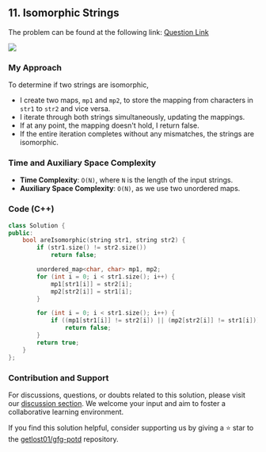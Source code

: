 ## 11. Isomorphic Strings
The problem can be found at the following link: [Question Link](https://www.geeksforgeeks.org/problems/isomorphic-strings-1587115620/1)

![](https://badgen.net/badge/Level/Easy/green)

### My Approach
To determine if two strings are isomorphic, 
- I create two maps, `mp1` and `mp2`, to store the mapping from characters in `str1` to `str2` and vice versa. 
- I iterate through both strings simultaneously, updating the mappings. 
- If at any point, the mapping doesn't hold, I return false. 
- If the entire iteration completes without any mismatches, the strings are isomorphic.

### Time and Auxiliary Space Complexity

- **Time Complexity**: `O(N)`, where `N` is the length of the input strings.
- **Auxiliary Space Complexity**: `O(N)`, as we use two unordered maps.

### Code (C++)
```cpp
class Solution {
public:
    bool areIsomorphic(string str1, string str2) {
        if (str1.size() != str2.size())
            return false;

        unordered_map<char, char> mp1, mp2;
        for (int i = 0; i < str1.size(); i++) {
            mp1[str1[i]] = str2[i];
            mp2[str2[i]] = str1[i];
        }

        for (int i = 0; i < str1.size(); i++) {
            if ((mp1[str1[i]] != str2[i]) || (mp2[str2[i]] != str1[i]))
                return false;
        }
        return true;
    }
};
```

### Contribution and Support

For discussions, questions, or doubts related to this solution, please visit our [discussion section](https://github.com/getlost01/gfg-potd/discussions). We welcome your input and aim to foster a collaborative learning environment.

If you find this solution helpful, consider supporting us by giving a ⭐ star to the [getlost01/gfg-potd](https://github.com/getlost01/gfg-potd) repository.
